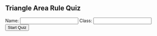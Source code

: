 <!DOCTYPE html>
<html lang="en">
<head>
  <meta charset="UTF-8">
  <meta name="viewport" content="width=device-width, initial-scale=1.0">
  <title>Triangle Area Rule Quiz</title>
  <link href="https://cdn.jsdelivr.net/npm/tailwindcss@2.2.19/dist/tailwind.min.css" rel="stylesheet">
  <script>
    let studentName = "";
    let studentClass = "";
    let currentQuestion = 0;
    let score = 0;
    let totalQuestions = 10;
    let questions = [];

    function startQuiz() {
      studentName = document.getElementById("name").value;
      studentClass = document.getElementById("class").value;
      if (!studentName || !studentClass) {
        alert("Please enter your name and class.");
        return;
      }
      document.getElementById("login").style.display = "none";
      document.getElementById("quiz").style.display = "block";
      generateQuestions();
      showQuestion();
    }

    function generateQuestions() {
      for (let i = 0; i < totalQuestions; i++) {
        let a = randomInt(5, 15);
        let b = randomInt(5, 15);
        let angle = [30, 45, 60, 90][Math.floor(Math.random() * 4)];
        let radians = angle * Math.PI / 180;
        let area = 0.5 * a * b * Math.sin(radians);
        area = Math.round(area * 10) / 10;

        let choices = generateChoices(area);
        questions.push({ a, b, angle, area, choices });
      }
    }

    function generateChoices(correct) {
      let choices = new Set([correct]);
      while (choices.size < 4) {
        let offset = (Math.random() * 6 - 3).toFixed(1);
        let candidate = Math.round((correct + parseFloat(offset)) * 10) / 10;
        if (candidate !== correct && candidate >= 0) {
          choices.add(candidate);
        }
      }
      return shuffle(Array.from(choices));
    }

    function showQuestion() {
      const q = questions[currentQuestion];
      document.getElementById("questionNum").innerText = `Question ${currentQuestion + 1} of ${totalQuestions}`;
      document.getElementById("questionText").innerText = 
        `What is the area of a triangle with a = ${q.a} cm, b = ${q.b} cm, angle C = ${q.angle}°?`;
      const optionsDiv = document.getElementById("options");
      optionsDiv.innerHTML = "";
      q.choices.forEach((choice, i) => {
        optionsDiv.innerHTML += `
          <label class="block my-2"><input type="radio" name="option" value="${choice}" class="mr-2"> ${choice} cm²</label>`;
      });
    }

    function submitAnswer() {
      const selected = document.querySelector('input[name="option"]:checked');
      if (!selected) {
        alert("Please select an answer.");
        return;
      }
      const answer = parseFloat(selected.value);
      const correct = questions[currentQuestion].area;

      if (answer === correct) {
        score++;
        alert("✅ Correct!");
      } else {
        alert(`❌ Incorrect. The correct answer was ${correct} cm².`);
      }

      currentQuestion++;
      if (currentQuestion < totalQuestions) {
        showQuestion();
      } else {
        endQuiz();
      }
    }

    function endQuiz() {
      document.getElementById("quiz").style.display = "none";
      document.getElementById("result").style.display = "block";
      document.getElementById("finalScore").innerText = `Thanks, ${studentName}! Your score: ${score} out of ${totalQuestions}`;
      sendToSheet();
    }

    function sendToSheet() {
const url = https://script.google.com/macros/s/AKfycbyKaPcnMA1MyhnO93TNpwerHtPFzkjv93kVWW0Y3Tt4UXP0SvW6nnueMsZwQ-r66B-NNA/exec;
      fetch(url, {
        method: "POST",
        mode: "no-cors",
        headers: { "Content-Type": "application/json" },
        body: JSON.stringify({
          name: studentName,
          class: studentClass,
          score: score,
          total: totalQuestions,
          timestamp: new Date().toISOString()
        })
      });
    }

    function randomInt(min, max) {
      return Math.floor(Math.random() * (max - min + 1)) + min;
    }

    function shuffle(array) {
      for (let i = array.length - 1; i > 0; i--) {
        const j = Math.floor(Math.random() * (i + 1));
        [array[i], array[j]] = [array[j], array[i]];
      }
      return array;
    }
  </script>
</head>
<body class="bg-blue-50 min-h-screen flex flex-col items-center justify-center p-4">
  <div class="bg-white p-6 rounded shadow-lg w-full max-w-md" id="login">
    <h2 class="text-xl font-bold mb-4">Triangle Area Rule Quiz</h2>
    <label class="block mb-2">Name: <input type="text" id="name" class="border p-1 w-full"></label>
    <label class="block mb-4">Class: <input type="text" id="class" class="border p-1 w-full"></label>
    <button onclick="startQuiz()" class="bg-blue-500 text-white px-4 py-2 rounded hover:bg-blue-600">Start Quiz</button>
  </div>

  <div id="quiz" class="bg-white p-6 rounded shadow-lg w-full max-w-md" style="display:none;">
    <h2 class="text-xl font-bold mb-4" id="questionNum"></h2>
    <p class="mb-4" id="questionText"></p>
    <div id="options" class="mb-4"></div>
    <button onclick="submitAnswer()" class="bg-green-500 text-white px-4 py-2 rounded hover:bg-green-600">Submit Answer</button>
  </div>

  <div id="result" class="bg-white p-6 rounded shadow-lg w-full max-w-md text-center" style="display:none;">
    <h2 class="text-xl font-bold mb-4">Quiz Complete!</h2>
    <p id="finalScore"></p>
  </div>
</body>
</html>
